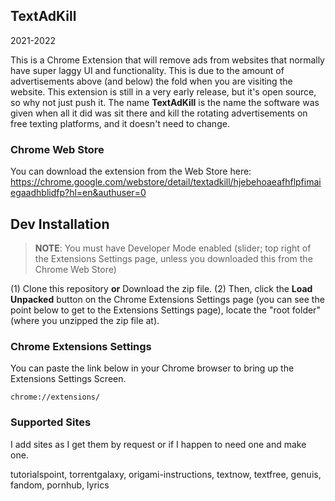 ## TextAdKill
2021-2022

This is a Chrome Extension that will remove ads from websites that normally have super laggy UI and functionality. This is due to the amount of advertisements above (and below) the fold when you are visiting the website. This extension is still in a very early release, but it's open source, so why not just push it. The name **TextAdKill** is the name the software was given when all it did was sit there and kill the rotating advertisements on free texting platforms, and it doesn't need to change.

### Chrome Web Store
You can download the extension from the Web Store here: https://chrome.google.com/webstore/detail/textadkill/hjebehoaeafhflpfimaiegaadhblidfp?hl=en&authuser=0

## Dev Installation
> __NOTE__: You must have Developer Mode enabled (slider; top right of the Extensions Settings page, unless you downloaded this from the Chrome Web Store)

(1) Clone this repository **or** Download the zip file. (2) Then, click the **Load Unpacked** button on the Chrome Extensions Settings page (you can see the point below to get to the Extensions Settings page), locate the "root folder" (where you unzipped the zip file at).

### Chrome Extensions Settings
You can paste the link below in your Chrome browser to bring up the Extensions Settings Screen.

```
chrome://extensions/
```

### Supported Sites
I add sites as I get them by request or if I happen to need one and make one.

tutorialspoint, torrentgalaxy, origami-instructions, textnow, textfree, genuis, fandom, pornhub, lyrics
